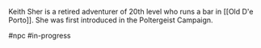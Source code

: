 Keith Sher is a retired adventurer of 20th level who runs a bar in [[Old D'e Porto]].
She was first introduced in the Poltergeist Campaign.

#npc #in-progress 